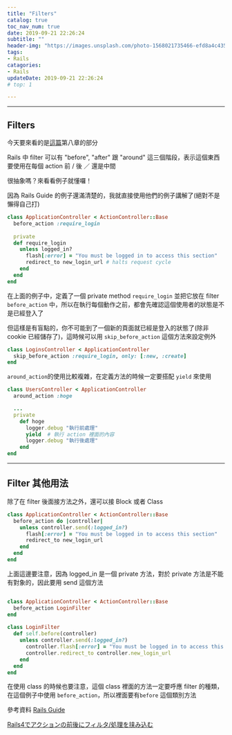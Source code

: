 ```yaml
---
title: "Filters"
catalog: true
toc_nav_num: true
date: 2019-09-21 22:26:24
subtitle: ""
header-img: "https://images.unsplash.com/photo-1568021735466-efd8a4c435af?ixlib=rb-1.2.1&ixid=eyJhcHBfaWQiOjEyMDd9&auto=format&fit=crop&w=2089&q=80"
tags:
- Rails
catagories:
- Rails
updateDate: 2019-09-21 22:26:24
# top: 1

---
```



***
## Filters
今天要來看的是[這篇](https://guides.rubyonrails.org/action_controller_overview.html)第八章的部分


Rails 中 filter 可以有 "before", "after" 跟 "around" 這三個階段，表示這個東西要使用在每個 action 前 / 後 ／ 還是中間

很抽象嗎？來看看例子就懂囉！

因為 Rails Guide 的例子還滿清楚的，我就直接使用他們的例子講解了(絕對不是懶得自己打)

```ruby
class ApplicationController < ActionController::Base
  before_action :require_login
 
  private
  def require_login
    unless logged_in?
      flash[:error] = "You must be logged in to access this section"
      redirect_to new_login_url # halts request cycle
    end
  end
end
```
在上面的例子中，定義了一個 private method `require_login` 並把它放在 filter `before_action` 中，所以在執行每個動作之前，都會先確認這個使用者的狀態是不是已經登入了

但這樣是有盲點的，你不可能到了一個新的頁面就已經是登入的狀態了(除非 cookie 已經儲存了)，這時候可以用 `skip_before_action` 這個方法來設定例外

``` ruby
class LoginsController < ApplicationController
  skip_before_action :require_login, only: [:new, :create]
end
```
`around_action`的使用比較複雜，在定義方法的時候一定要搭配 `yield` 來使用
```ruby
class UsersController < ApplicationController
  around_action :hoge

  ...
  private
    def hoge
      logger.debug "執行前處理"
      yield  # 執行 action 裡面的內容
      logger.debug "執行後處理"
    end
end
```
***
## Filter 其他用法
除了在 filter 後面接方法之外，還可以接 Block 或者 Class

```ruby
class ApplicationController < ActionController::Base
  before_action do |controller|
    unless controller.send(:logged_in?)
      flash[:error] = "You must be logged in to access this section"
      redirect_to new_login_url
    end
  end
end
```
上面這邊要注意，因為 logged_in 是一個 private 方法，對於 private 方法是不能有對象的，因此要用 send 這個方法
```ruby

class ApplicationController < ActionController::Base
  before_action LoginFilter
end
 
class LoginFilter
  def self.before(controller)
    unless controller.send(:logged_in?)
      controller.flash[:error] = "You must be logged in to access this section"
      controller.redirect_to controller.new_login_url
    end
  end
end
```
在使用 class 的時候也要注意，這個 class 裡面的方法一定要呼應 filter 的種類，在這個例子中使用 `before_action`，所以裡面要有`before` 這個類別方法


參考資料 
[Rails Guide](https://guides.rubyonrails.org/action_controller_overview.html)

[Rails4でアクションの前後にフィルタ/処理を挟み込む](https://ruby-rails.hatenadiary.com/entry/20141129/1417223453)
